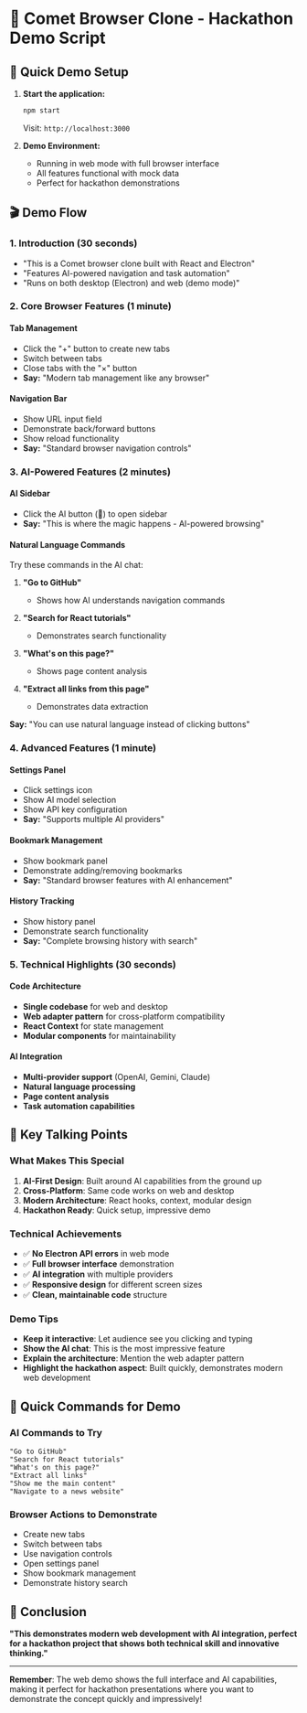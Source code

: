 # 🎯 Comet Browser Clone - Hackathon Demo Script

## 🚀 Quick Demo Setup

1. **Start the application:**
   ```bash
   npm start
   ```
   Visit: `http://localhost:3000`

2. **Demo Environment:**
   - Running in web mode with full browser interface
   - All features functional with mock data
   - Perfect for hackathon demonstrations

## 🎬 Demo Flow

### 1. **Introduction (30 seconds)**
- "This is a Comet browser clone built with React and Electron"
- "Features AI-powered navigation and task automation"
- "Runs on both desktop (Electron) and web (demo mode)"

### 2. **Core Browser Features (1 minute)**

#### Tab Management
- Click the "+" button to create new tabs
- Switch between tabs
- Close tabs with the "×" button
- **Say:** "Modern tab management like any browser"

#### Navigation Bar
- Show URL input field
- Demonstrate back/forward buttons
- Show reload functionality
- **Say:** "Standard browser navigation controls"

### 3. **AI-Powered Features (2 minutes)**

#### AI Sidebar
- Click the AI button (🤖) to open sidebar
- **Say:** "This is where the magic happens - AI-powered browsing"

#### Natural Language Commands
Try these commands in the AI chat:
1. **"Go to GitHub"**
   - Shows how AI understands navigation commands
   
2. **"Search for React tutorials"**
   - Demonstrates search functionality
   
3. **"What's on this page?"**
   - Shows page content analysis
   
4. **"Extract all links from this page"**
   - Demonstrates data extraction

**Say:** "You can use natural language instead of clicking buttons"

### 4. **Advanced Features (1 minute)**

#### Settings Panel
- Click settings icon
- Show AI model selection
- Show API key configuration
- **Say:** "Supports multiple AI providers"

#### Bookmark Management
- Show bookmark panel
- Demonstrate adding/removing bookmarks
- **Say:** "Standard browser features with AI enhancement"

#### History Tracking
- Show history panel
- Demonstrate search functionality
- **Say:** "Complete browsing history with search"

### 5. **Technical Highlights (30 seconds)**

#### Code Architecture
- **Single codebase** for web and desktop
- **Web adapter pattern** for cross-platform compatibility
- **React Context** for state management
- **Modular components** for maintainability

#### AI Integration
- **Multi-provider support** (OpenAI, Gemini, Claude)
- **Natural language processing**
- **Page content analysis**
- **Task automation capabilities**

## 🎯 Key Talking Points

### What Makes This Special
1. **AI-First Design**: Built around AI capabilities from the ground up
2. **Cross-Platform**: Same code works on web and desktop
3. **Modern Architecture**: React hooks, context, modular design
4. **Hackathon Ready**: Quick setup, impressive demo

### Technical Achievements
- ✅ **No Electron API errors** in web mode
- ✅ **Full browser interface** demonstration
- ✅ **AI integration** with multiple providers
- ✅ **Responsive design** for different screen sizes
- ✅ **Clean, maintainable code** structure

### Demo Tips
- **Keep it interactive**: Let audience see you clicking and typing
- **Show the AI chat**: This is the most impressive feature
- **Explain the architecture**: Mention the web adapter pattern
- **Highlight the hackathon aspect**: Built quickly, demonstrates modern web development

## 🚀 Quick Commands for Demo

### AI Commands to Try
```
"Go to GitHub"
"Search for React tutorials"
"What's on this page?"
"Extract all links"
"Show me the main content"
"Navigate to a news website"
```

### Browser Actions to Demonstrate
- Create new tabs
- Switch between tabs
- Use navigation controls
- Open settings panel
- Show bookmark management
- Demonstrate history search

## 🎉 Conclusion

**"This demonstrates modern web development with AI integration, perfect for a hackathon project that shows both technical skill and innovative thinking."**

---

**Remember**: The web demo shows the full interface and AI capabilities, making it perfect for hackathon presentations where you want to demonstrate the concept quickly and impressively!

